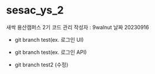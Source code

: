 # sesac_ys_2

새싹 용산캠퍼스 2기 코드 관리
작성자 : 9walnut
날짜 20230916

- git branch test(ex. 로그인 UI)
- git branch test(ex. 로그인 API)

- git branch test2 (수정)
